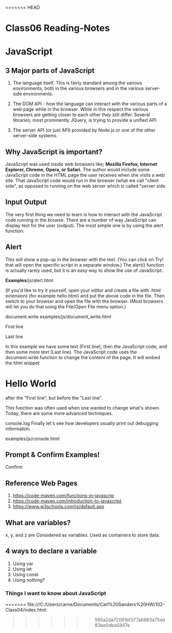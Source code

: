 <<<<<<< HEAD
# Class06 Reading-Notes

# JavaScript

## 3 Major parts of JavaScript

1. The language itself. This is fairly standard among the various environments, both in the various browsers and in the various server-side environments.

2. The DOM API - how the language can interact with the various parts of a web page while in the browser. While in this respect the various browsers are getting closer to each other they still differ. Several libraries, most prominently JQuery, is trying to provide a unified API.

3. The server API (or just API) provided by Node.js or one of the other server-side systems.

## Why JavaScript is important?

JavaScript was used inside web browsers like; **Mozilla Firefox, Internet Explorer, Chrome, Opera, or Safari.** The author would include some JavaScript code in the HTML page the user receives when she visits a web site. That JavaScript code would run in the browser (what we call "client side", as opposed to running on the web server which is called "server side

## Input Output
The very first thing we need to learn is how to interact with the JavaScript code running in the browse. There are a number of way JavaScript can display text for the user (output). The most simple one is by using the alert function:

## Alert
This will show a pop-up in the browser with the text. (You can click on Try! that will open the specific script in a separate window.) The alert() function is actually rarely used, but it is an easy way to show the use of JavaScript.

**Examples**/js/alert.html

<script language="javascript">

alert("Hello World");

</script>


(If you'd like to try it yourself, open your editor and create a file with .html extension) (for example hello.html) and put the above code in the file. Then switch to your browser and open the file with the browser. (Most browsers will let you do that using the File/Open File menu option.)

document.write
examples/js/document_write.html

First line
<script>

document.write("<h1>Hello World</h1>");

</script>
Last line

In this example we have some text (First line), then the JavaScript code, and then some more text (Last line). The JavaScript code uses the document.write function to change the content of the page. It will embed the html snippet <h1>Hello World</h1> after the "First line", but before the "Last line".

This function was often used when one wanted to change what's shown. Today, there are some more advanced techniques.

console.log
Finally let's see how developers usually print out debugging information.

examples/js/console.html

<script>

console.log("Hello World");

</script>

## Prompt & Confirm Examples!

<script>

Prompt
var name = prompt("Your name:", "");
document.write("Hello ", name);

</script>

Confirm

<script>

var name = prompt("Please correct your e-mail address:", "foo@bar.co");
document.write("Your e-mail address is ", name);

</script>

## Reference Web Pages

1. https://code-maven.com/functions-in-javascrip
2. https://code-maven.com/introduction-to-javascript
3. https://www.w3schools.com/js/default.asp

## What are variables?

x, y, and z are Considered as variables. Used as containers to store data.

## 4 ways to declare a variable
1. Using var
2. Using let
3. Using const
4. Using nothing?


### Things I want to know about JavaScript 


=======
file:///C:/Users/carne/Documents/Carl%20Sanders%20HW/102-Class04/index.html
>>>>>>> 565a2da72091bf377ab683a75ed83be0dba5847e
